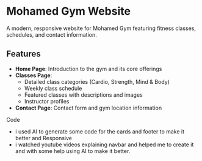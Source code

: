# Mohamed Gym Website

A modern, responsive website for Mohamed Gym featuring fitness classes, schedules, and contact information.

## Features

- **Home Page**: Introduction to the gym and its core offerings
- **Classes Page**: 
  - Detailed class categories (Cardio, Strength, Mind & Body)
  - Weekly class schedule
  - Featured classes with descriptions and images
  - Instructor profiles
- **Contact Page**: Contact form and gym location information

Code
- i used AI to generate some code for the cards and footer to make it better and Responsive
- i watched youtube videos explaining navbar and helped me to create it and with some help using AI to make it better.
